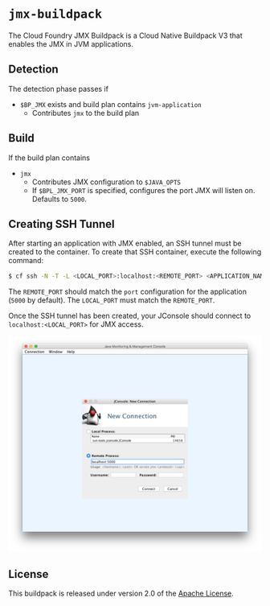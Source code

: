 # `jmx-buildpack`
The Cloud Foundry JMX Buildpack is a Cloud Native Buildpack V3 that enables the JMX in JVM applications.

## Detection
The detection phase passes if

* `$BP_JMX` exists and build plan contains `jvm-application`
  * Contributes `jmx` to the build plan

## Build
If the build plan contains

* `jmx`
  * Contributes JMX configuration to `$JAVA_OPTS`
  * If `$BPL_JMX_PORT` is specified, configures the port JMX  will listen on.  Defaults to `5000`.

## Creating SSH Tunnel
After starting an application with JMX enabled, an SSH tunnel must be created to the container.  To create that SSH container, execute the following command:

```bash
$ cf ssh -N -T -L <LOCAL_PORT>:localhost:<REMOTE_PORT> <APPLICATION_NAME>
```

The `REMOTE_PORT` should match the `port` configuration for the application (`5000` by default).  The `LOCAL_PORT` must match the `REMOTE_PORT`.

Once the SSH tunnel has been created, your JConsole should connect to `localhost:<LOCAL_PORT>` for JMX access.

![JConsole Configuration](jconsole.png)

## License
This buildpack is released under version 2.0 of the [Apache License][a].

[a]: http://www.apache.org/licenses/LICENSE-2.0

